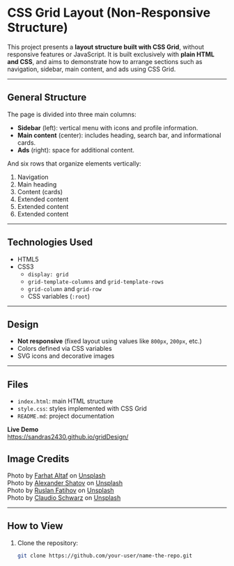 # CSS Grid Layout (Non-Responsive Structure)

This project presents a **layout structure built with CSS Grid**, without responsive features or JavaScript. It is built exclusively with **plain HTML and CSS**, and aims to demonstrate how to arrange sections such as navigation, sidebar, main content, and ads using CSS Grid.

---

## General Structure

The page is divided into three main columns:

- **Sidebar** (left): vertical menu with icons and profile information.  
- **Main content** (center): includes heading, search bar, and informational cards.  
- **Ads** (right): space for additional content.

And six rows that organize elements vertically:

1. Navigation  
2. Main heading  
3. Content (cards)  
4. Extended content  
5. Extended content  
6. Extended content  

---

## Technologies Used

- HTML5  
- CSS3  
  - `display: grid`  
  - `grid-template-columns` and `grid-template-rows`  
  - `grid-column` and `grid-row`  
  - CSS variables (`:root`)  

---

## Design

- **Not responsive** (fixed layout using values like `800px`, `200px`, etc.)  
- Colors defined via CSS variables  
- SVG icons and decorative images  

---

## Files

- `index.html`: main HTML structure  
- `style.css`: styles implemented with CSS Grid  
- `README.md`: project documentation  

**Live Demo**  
https://sandras2430.github.io/gridDesign/  

## Image Credits

Photo by [Farhat Altaf](https://unsplash.com/es/@farhat099?utm_content=creditCopyText&utm_medium=referral&utm_source=unsplash) on [Unsplash](https://unsplash.com/es/fotos/una-cara-sonriente-con-un-signo-de-dolar-_d4YsPjiubI?utm_content=creditCopyText&utm_medium=referral&utm_source=unsplash)  
Photo by [Alexander Shatov](https://unsplash.com/es/@alexbemore?utm_content=creditCopyText&utm_medium=referral&utm_source=unsplash) on [Unsplash](https://unsplash.com/es/fotos/imagenes-predisenadas-de-hello-kitty-rosa-y-negro-sIFCJHrUWPM?utm_content=creditCopyText&utm_medium=referral&utm_source=unsplash)  
Photo by [Ruslan Fatihov](https://unsplash.com/es/@fuzlan?utm_content=creditCopyText&utm_medium=referral&utm_source=unsplash) on [Unsplash](https://unsplash.com/es/fotos/cruz-azul-sobre-textil-blanco-Kty6OCHVJd8?utm_content=creditCopyText&utm_medium=referral&utm_source=unsplash)  
Photo by [Claudio Schwarz](https://unsplash.com/es/@purzlbaum?utm_content=creditCopyText&utm_medium=referral&utm_source=unsplash) on [Unsplash](https://unsplash.com/es/fotos/ilustracion-de-tostadora-de-pan-de-2-ranuras-fFq_WNcj2yU?utm_content=creditCopyText&utm_medium=referral&utm_source=unsplash)

---

## How to View

1. Clone the repository:
   ```bash
   git clone https://github.com/your-user/name-the-repo.git
   ```

